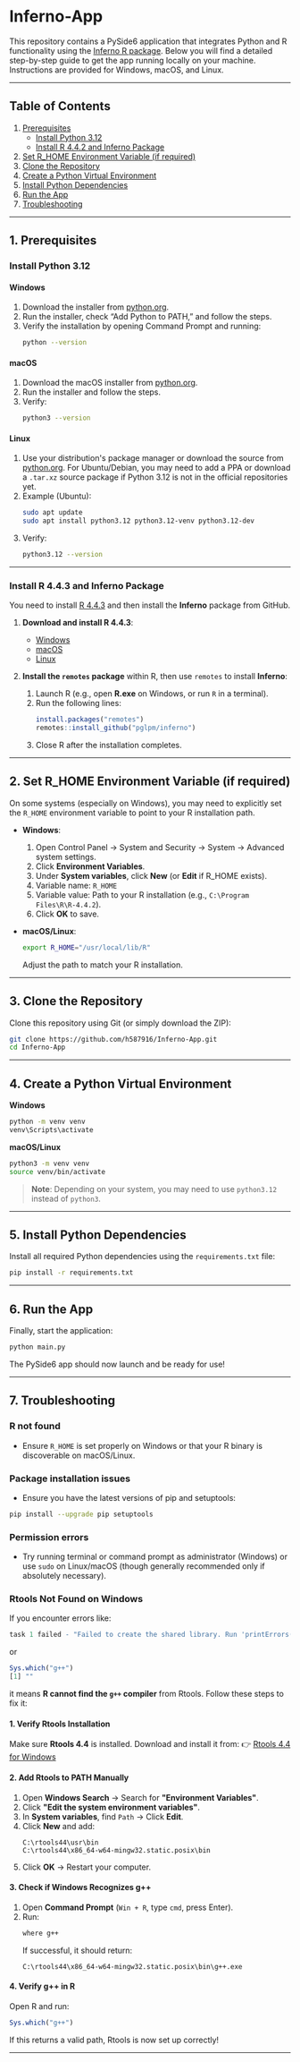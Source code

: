 # Inferno-App

This repository contains a PySide6 application that integrates Python and R functionality using the [Inferno R package](https://github.com/pglpm/inferno). Below you will find a detailed step-by-step guide to get the app running locally on your machine. Instructions are provided for Windows, macOS, and Linux.

---

## Table of Contents
1. [Prerequisites](#prerequisites)
   - [Install Python 3.12](#install-python-312)
   - [Install R 4.4.2 and Inferno Package](#install-r-442-and-inferno-package)
2. [Set R_HOME Environment Variable (if required)](#set-r_home-environment-variable-if-required)
3. [Clone the Repository](#clone-the-repository)
4. [Create a Python Virtual Environment](#create-a-python-virtual-environment)
5. [Install Python Dependencies](#install-python-dependencies)
6. [Run the App](#run-the-app)
7. [Troubleshooting](#troubleshooting)

---

## 1. Prerequisites

### Install Python 3.12

#### Windows
1. Download the installer from [python.org](https://www.python.org/downloads/).
2. Run the installer, check “Add Python to PATH,” and follow the steps.
3. Verify the installation by opening Command Prompt and running:
   ```bash
   python --version
   ```

#### macOS
1. Download the macOS installer from [python.org](https://www.python.org/downloads/).
2. Run the installer and follow the steps.
3. Verify:
   ```bash
   python3 --version
   ```

#### Linux
1. Use your distribution's package manager or download the source from [python.org](https://www.python.org/downloads/). For Ubuntu/Debian, you may need to add a PPA or download a `.tar.xz` source package if Python 3.12 is not in the official repositories yet.
2. Example (Ubuntu):
   ```bash
   sudo apt update
   sudo apt install python3.12 python3.12-venv python3.12-dev
   ```
3. Verify:
   ```bash
   python3.12 --version
   ```

---

### Install R 4.4.3 and Inferno Package

You need to install [R 4.4.3](https://cran.r-project.org/) and then install the **Inferno** package from GitHub.

1. **Download and install R 4.4.3**:
   - [Windows](https://cran.r-project.org/bin/windows/base/)
   - [macOS](https://cran.r-project.org/bin/macosx/)
   - [Linux](https://cran.r-project.org/bin/linux/)

2. **Install the `remotes` package** within R, then use `remotes` to install **Inferno**:
   1. Launch R (e.g., open **R.exe** on Windows, or run `R` in a terminal).
   2. Run the following lines:
      ```r
      install.packages("remotes")
      remotes::install_github("pglpm/inferno")
      ```
   3. Close R after the installation completes.

---

## 2. Set R_HOME Environment Variable (if required)

On some systems (especially on Windows), you may need to explicitly set the `R_HOME` environment variable to point to your R installation path.

- **Windows**:
  1. Open Control Panel → System and Security → System → Advanced system settings.
  2. Click **Environment Variables**.
  3. Under **System variables**, click **New** (or **Edit** if R_HOME exists).
  4. Variable name: `R_HOME`
  5. Variable value: Path to your R installation (e.g., `C:\Program Files\R\R-4.4.2`).
  6. Click **OK** to save.

- **macOS/Linux**:
  ```bash
  export R_HOME="/usr/local/lib/R"
  ```
  Adjust the path to match your R installation.

---

## 3. Clone the Repository

Clone this repository using Git (or simply download the ZIP):

```bash
git clone https://github.com/h587916/Inferno-App.git
cd Inferno-App
```

---

## 4. Create a Python Virtual Environment

**Windows**
```bash
python -m venv venv
venv\Scripts\activate
```

**macOS/Linux**
```bash
python3 -m venv venv
source venv/bin/activate
```

> **Note**: Depending on your system, you may need to use `python3.12` instead of `python3`.

---

## 5. Install Python Dependencies

Install all required Python dependencies using the `requirements.txt` file:

```bash
pip install -r requirements.txt
```

---

## 6. Run the App

Finally, start the application:

```bash
python main.py
```

The PySide6 app should now launch and be ready for use!

---

## 7. Troubleshooting

### R not found
- Ensure `R_HOME` is set properly on Windows or that your R binary is discoverable on macOS/Linux.

### Package installation issues
- Ensure you have the latest versions of pip and setuptools:
```bash
pip install --upgrade pip setuptools
```

### Permission errors
- Try running terminal or command prompt as administrator (Windows) or use `sudo` on Linux/macOS (though generally recommended only if absolutely necessary).

### Rtools Not Found on Windows
If you encounter errors like:
```r
task 1 failed - "Failed to create the shared library. Run 'printErrors()' to see the compilation errors."
```
or
```r
Sys.which("g++")
[1] ""
```
it means **R cannot find the `g++` compiler** from Rtools. Follow these steps to fix it:

#### **1. Verify Rtools Installation**
Make sure **Rtools 4.4** is installed. Download and install it from:
👉 [Rtools 4.4 for Windows](https://cran.r-project.org/bin/windows/Rtools/)

#### **2. Add Rtools to PATH Manually**
1. Open **Windows Search** → Search for **"Environment Variables"**.
2. Click **"Edit the system environment variables"**.
3. In **System variables**, find `Path` → Click **Edit**.
4. Click **New** and add:
   ```
   C:\rtools44\usr\bin
   C:\rtools44\x86_64-w64-mingw32.static.posix\bin
   ```
5. Click **OK** → Restart your computer.

#### **3. Check if Windows Recognizes g++**
1. Open **Command Prompt** (`Win + R`, type `cmd`, press Enter).
2. Run:
   ```cmd
   where g++
   ```
   If successful, it should return:
   ```
   C:\rtools44\x86_64-w64-mingw32.static.posix\bin\g++.exe
   ```

#### **4. Verify g++ in R**
Open R and run:
```r
Sys.which("g++")
```
If this returns a valid path, Rtools is now set up correctly!

---

